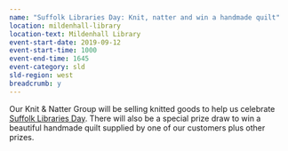 ```yaml
---
name: "Suffolk Libraries Day: Knit, natter and win a handmade quilt"
location: mildenhall-library
location-text: Mildenhall Library
event-start-date: 2019-09-12
event-start-time: 1000
event-end-time: 1645
event-category: sld
sld-region: west
breadcrumb: y
---
```


Our Knit &amp; Natter Group will be selling knitted goods to help us celebrate [Suffolk Libraries Day](/suffolk-libraries-day/). There will also be a special prize draw to win a beautiful handmade quilt supplied by one of our customers plus other prizes.
